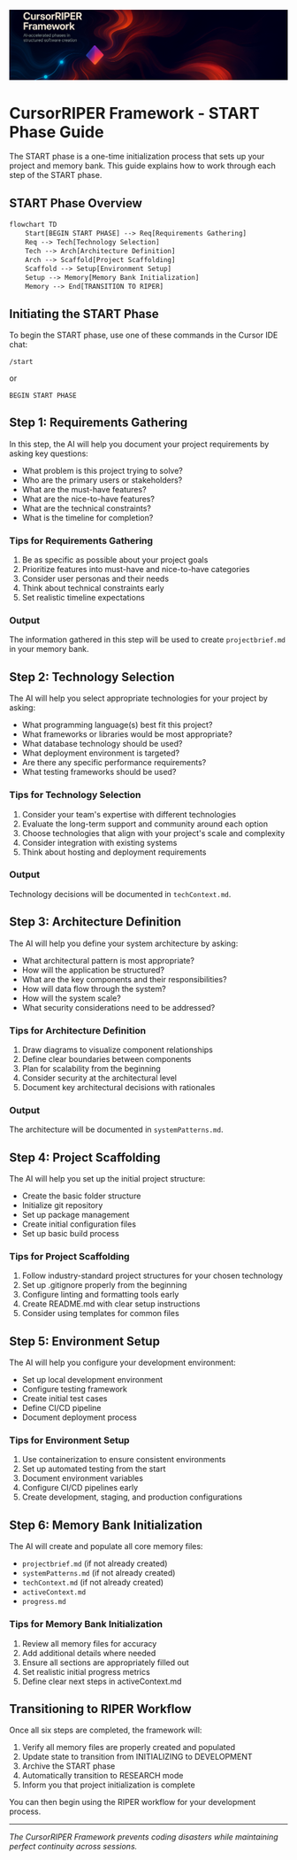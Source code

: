 ![CursorRIPER](../res/github-header.png)
# CursorRIPER Framework - START Phase Guide

The START phase is a one-time initialization process that sets up your project and memory bank. This guide explains how to work through each step of the START phase.

## START Phase Overview

```mermaid
flowchart TD
    Start[BEGIN START PHASE] --> Req[Requirements Gathering]
    Req --> Tech[Technology Selection]
    Tech --> Arch[Architecture Definition]
    Arch --> Scaffold[Project Scaffolding]
    Scaffold --> Setup[Environment Setup]
    Setup --> Memory[Memory Bank Initialization]
    Memory --> End[TRANSITION TO RIPER]
```

## Initiating the START Phase

To begin the START phase, use one of these commands in the Cursor IDE chat:

```
/start
```

or

```
BEGIN START PHASE
```

## Step 1: Requirements Gathering

In this step, the AI will help you document your project requirements by asking key questions:

- What problem is this project trying to solve?
- Who are the primary users or stakeholders?
- What are the must-have features?
- What are the nice-to-have features?
- What are the technical constraints?
- What is the timeline for completion?

### Tips for Requirements Gathering

1. Be as specific as possible about your project goals
2. Prioritize features into must-have and nice-to-have categories
3. Consider user personas and their needs
4. Think about technical constraints early
5. Set realistic timeline expectations

### Output

The information gathered in this step will be used to create `projectbrief.md` in your memory bank.

## Step 2: Technology Selection

The AI will help you select appropriate technologies for your project by asking:

- What programming language(s) best fit this project?
- What frameworks or libraries would be most appropriate?
- What database technology should be used?
- What deployment environment is targeted?
- Are there any specific performance requirements?
- What testing frameworks should be used?

### Tips for Technology Selection

1. Consider your team's expertise with different technologies
2. Evaluate the long-term support and community around each option
3. Choose technologies that align with your project's scale and complexity
4. Consider integration with existing systems
5. Think about hosting and deployment requirements

### Output

Technology decisions will be documented in `techContext.md`.

## Step 3: Architecture Definition

The AI will help you define your system architecture by asking:

- What architectural pattern is most appropriate?
- How will the application be structured?
- What are the key components and their responsibilities?
- How will data flow through the system?
- How will the system scale?
- What security considerations need to be addressed?

### Tips for Architecture Definition

1. Draw diagrams to visualize component relationships
2. Define clear boundaries between components
3. Plan for scalability from the beginning
4. Consider security at the architectural level
5. Document key architectural decisions with rationales

### Output

The architecture will be documented in `systemPatterns.md`.

## Step 4: Project Scaffolding

The AI will help you set up the initial project structure:

- Create the basic folder structure
- Initialize git repository
- Set up package management
- Create initial configuration files
- Set up basic build process

### Tips for Project Scaffolding

1. Follow industry-standard project structures for your chosen technology
2. Set up .gitignore properly from the beginning
3. Configure linting and formatting tools early
4. Create README.md with clear setup instructions
5. Consider using templates for common files

## Step 5: Environment Setup

The AI will help you configure your development environment:

- Set up local development environment
- Configure testing framework
- Create initial test cases
- Define CI/CD pipeline
- Document deployment process

### Tips for Environment Setup

1. Use containerization to ensure consistent environments
2. Set up automated testing from the start
3. Document environment variables
4. Configure CI/CD pipelines early
5. Create development, staging, and production configurations

## Step 6: Memory Bank Initialization

The AI will create and populate all core memory files:

- `projectbrief.md` (if not already created)
- `systemPatterns.md` (if not already created)
- `techContext.md` (if not already created)
- `activeContext.md`
- `progress.md`

### Tips for Memory Bank Initialization

1. Review all memory files for accuracy
2. Add additional details where needed
3. Ensure all sections are appropriately filled out
4. Set realistic initial progress metrics
5. Define clear next steps in activeContext.md

## Transitioning to RIPER Workflow

Once all six steps are completed, the framework will:

1. Verify all memory files are properly created and populated
2. Update state to transition from INITIALIZING to DEVELOPMENT
3. Archive the START phase
4. Automatically transition to RESEARCH mode
5. Inform you that project initialization is complete

You can then begin using the RIPER workflow for your development process.

---

*The CursorRIPER Framework prevents coding disasters while maintaining perfect continuity across sessions.*
